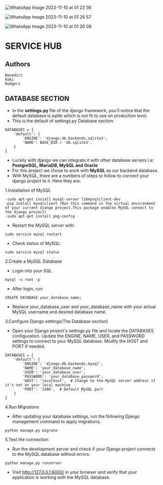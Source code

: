 ![WhatsApp Image 2023-11-10 at 01 22 36](https://github.com/rodgersxy/service-hub_v1/assets/47353893/d087d151-cc91-4455-a13c-d86f0fe61187)

![WhatsApp Image 2023-11-10 at 01 26 57](https://github.com/rodgersxy/service-hub_v1/assets/47353893/6df3ba5e-0938-4190-a6ea-08f4cca6a3d2)

![WhatsApp Image 2023-11-10 at 01 26 08](https://github.com/rodgersxy/service-hub_v1/assets/47353893/f4369527-1ab1-4334-bee4-d2486d74bbea)




# SERVICE HUB

## Authors
```
Benedict  
Koki  
Rodgers  
```

## DATABASE SECTION
* In the **settings.py** file of the django framework, you'll notice that the default database is *sqlite* which is not fit to use on production level.
* This is the default of settings.py Database section:

```
DATABASES = {
    'default': {
        'ENGINE': 'django.db.backends.sqlite3',
        'NAME': BASE_DIR / 'db.sqlite3',
    }
}
```

* Luckily with django we can integrate it with other database servers i.e: **PostgreSQL, MariaDB, MySQL and Oracle**
* For this project we chose to work with **MySQL** as our backend database.
* With MySQL, there are a numbers of steps to follow to connect your django project to it. Here they are:

1.Installation of MySQL
```
-sudo apt-get install mysql-server libmysqlclient-dev
-pip install mysqlclient (Run this command in the virtual environment of your current django project.This package enables MySQL connect to the django project)
-sudo apt-get install pkg-config
```

* Restart the MySQL server with:
```
sudo service mysql restart
```

* Check status of MySQL:
```
sudo service mysql status
```


2.Create a MySQL Database
* Login into your SQL
```
mysql -u root -p
```
* After login, run:
```
CREATE DATABASE your_database_name;
```
* Replace your_database_user and your_database_name with your actual MySQL username and desired database name.


3.Configure Django settings(The Database section)
* Open your Django project's settings.py file and locate the DATABASES configuration. Update the ENGINE, NAME, USER, and PASSWORD settings to connect to your MySQL database. Modify the HOST and PORT if needed.

```
DATABASES = {
    'default': {
        'ENGINE': 'django.db.backends.mysql',
        'NAME': 'your_database_name',
        'USER': 'your_database_user',
        'PASSWORD': 'your_database_password',
        'HOST': 'localhost',  # Change to the MySQL server address if it's not on your local machine
        'PORT': '3306',  # Default MySQL port
    }
}
```

4.Run Migrations
* After updating your database settings, run the following Django management command to apply migrations:
```
python manage.py migrate
```

5.Test the connection
* Run the development server and check if your Django project connects to the MySQL database without errors:
```
python manage.py runserver
```
* Visit http://127.0.0.1:8000/ in your browser and verify that your application is working with the MySQL database.
